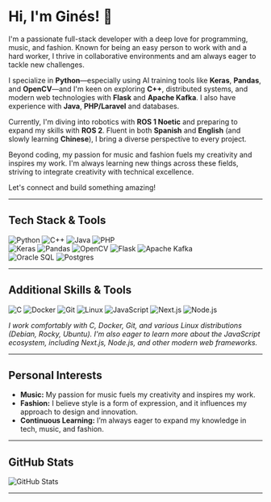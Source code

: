 

# Hi, I'm Ginés! 👋

I'm a passionate full-stack developer with a deep love for programming, music, and fashion. Known for being an easy person to work with and a hard worker, I thrive in collaborative environments and am always eager to tackle new challenges.

I specialize in **Python**—especially using AI training tools like **Keras**, **Pandas**, and **OpenCV**—and I'm keen on exploring **C++**, distributed systems, and modern web technologies with **Flask** and **Apache Kafka**. I also have experience with **Java**, **PHP/Laravel** and databases.

Currently, I'm diving into robotics with **ROS 1 Noetic** and preparing to expand my skills with **ROS 2**. Fluent in both **Spanish** and **English** (and slowly learning **Chinese**), I bring a diverse perspective to every project.

Beyond coding, my passion for music and fashion fuels my creativity and inspires my work. I'm always learning new things across these fields, striving to integrate creativity with technical excellence.

Let's connect and build something amazing!

---

## Tech Stack & Tools

<div>
  <img src="https://img.shields.io/badge/Python-3776AB?style=for-the-badge&logo=python&logoColor=white" alt="Python" />
  <img src="https://img.shields.io/badge/C++-00599C?style=for-the-badge&logo=cplusplus&logoColor=white" alt="C++" />
  <img src="https://img.shields.io/badge/Java-007396?style=for-the-badge&logo=java&logoColor=white" alt="Java" />
  <img src="https://img.shields.io/badge/PHP-777BB4?style=for-the-badge&logo=php&logoColor=white" alt="PHP" />
</div>

<div>
  <img src="https://img.shields.io/badge/Keras-D00000?style=for-the-badge&logo=keras&logoColor=white" alt="Keras" />
  <img src="https://img.shields.io/badge/Pandas-150458?style=for-the-badge&logo=pandas&logoColor=white" alt="Pandas" />
  <img src="https://img.shields.io/badge/OpenCV-5C3EE8?style=for-the-badge&logo=opencv&logoColor=white" alt="OpenCV" />
  <img src="https://img.shields.io/badge/Flask-000000?style=for-the-badge&logo=flask&logoColor=white" alt="Flask" />
  <img src="https://img.shields.io/badge/Apache_Kafka-231F20?style=for-the-badge&logo=apachekafka&logoColor=white" alt="Apache Kafka" />
</div>

<div>
  <img src="https://img.shields.io/badge/Oracle-F80000?style=for-the-badge&logo=oracle&logoColor=white" alt="Oracle SQL" />
  <img src="https://img.shields.io/badge/PostgreSQL-336791?style=for-the-badge&logo=postgresql&logoColor=white" alt="Postgres" />
</div>

---

## Additional Skills & Tools

<div>
  <img src="https://img.shields.io/badge/C-555555?style=for-the-badge&logo=c&logoColor=white" alt="C" />
  <img src="https://img.shields.io/badge/Docker-2496ED?style=for-the-badge&logo=docker&logoColor=white" alt="Docker" />
  <img src="https://img.shields.io/badge/Git-F05032?style=for-the-badge&logo=git&logoColor=white" alt="Git" />
  <img src="https://img.shields.io/badge/Linux-FCC624?style=for-the-badge&logo=linux&logoColor=black" alt="Linux" />
  <img src="https://img.shields.io/badge/JavaScript-F7DF1E?style=for-the-badge&logo=javascript&logoColor=black" alt="JavaScript" />
  <img src="https://img.shields.io/badge/Next.js-000000?style=for-the-badge&logo=nextdotjs&logoColor=white" alt="Next.js" />
  <img src="https://img.shields.io/badge/Node.js-339933?style=for-the-badge&logo=nodedotjs&logoColor=white" alt="Node.js" />
</div>

*I work comfortably with C, Docker, Git, and various Linux distributions (Debian, Rocky, Ubuntu). I'm also eager to learn more about the JavaScript ecosystem, including Next.js, Node.js, and other modern web frameworks.*

---

## Personal Interests

- **Music:** My passion for music fuels my creativity and inspires my work.
- **Fashion:** I believe style is a form of expression, and it influences my approach to design and innovation.
- **Continuous Learning:** I’m always eager to expand my knowledge in tech, music, and fashion.

---

## GitHub Stats

![GitHub Stats](https://github-readme-stats.vercel.app/api?username=Ginescag&show_icons=true&theme=radical)

---


